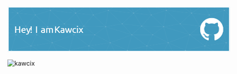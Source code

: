 ![Header](./github-header-image.png)


<p align="left"> <img src="https://komarev.com/ghpvc/?username=kawcix&label=Profile%20views&color=0e75b6&style=flat" alt="kawcix" /> </p>
